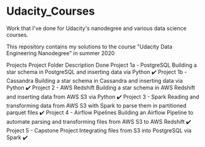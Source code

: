 # Udacity_Courses
Work that I've done for Udacity's  nanodegree and various data science courses.

This repository contains my solutions to the course "Udacity Data Engineering Nanodegree" in summer 2020

Projects
Project Folder	Description	Done
Project 1a - PostgreSQL	Building a star schema in PostgreSQL and inserting data via Python	✔️
Project 1b - Cassandra	Building a star schema in Cassandra and inserting data via Python	 ✔️
Project 2 - AWS Redshift	Building a star schema in AWS Redshift and inserting data from AWS S3 via Python	✔️
Project 3 - Spark	Reading and transforming data from AWS S3 with Spark to parse them in partitioned parquet files	✔️
Project 4 - Airflow Pipelines	Building an Airflow Pipeline to automate parsing and transforming files from AWS S3 to AWS Redshift	✔️
Project 5 - Capstone Project	Integrating files from S3 into PostgreSQL via Spark	✔️
